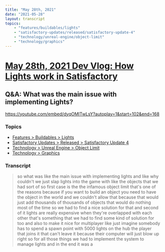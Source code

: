 ```yaml
---
title: "May 28th, 2021"
date: "2021-05-28"
layout: transcript
topics: 
    - "features/buildables/lights"
    - "satisfactory-updates/released/satisfactory-update-4"
    - "technology/unreal-engine/object-limit"
    - "technology/graphics"
---
```

# [May 28th, 2021 Dev Vlog: How Lights work in Satisfactory](../2021-05-28.md)
## Q&A: What was the main issue with implementing Lights?
https://youtube.com/embed/dyqOMITwLsY?autoplay=1&start=102&end=168
### Topics
* [Features > Buildables > Lights](../topics/features/buildables/lights.md)
* [Satisfactory Updates > Released > Satisfactory Update 4](../topics/satisfactory-updates/released/satisfactory-update-4.md)
* [Technology > Unreal Engine > Object Limit](../topics/technology/unreal-engine/object-limit.md)
* [Technology > Graphics](../topics/technology/graphics.md)

### Transcript

> so what was like the main issue with
> implementing lights and like why
> couldn't we just slap
> lights into the game with like the
> objects that we had sort of
> so first case is the
> the infamous object limit that's one of
> the reasons
> because if you want to build an object
> you need to have the object in the world
> and we couldn't allow that because that
> would just add thousands of thousands of
> objects that would
> do nothing most of the time so we had to
> find a nice solution for that
> and second of it lights are really
> expensive when they're overlapped with
> each other
> that's something that we had to find
> some kind of solution
> for too and also to make it nice for
> multiplayer
> like just imagine somebody has to spend
> a spawn point with 5000 lights on the
> hub
> the player that joins it that can't
> leave it because their computer will
> just blow up
> right so for all those things we had to
> implement the system to
> manage lights and in the end it was a
